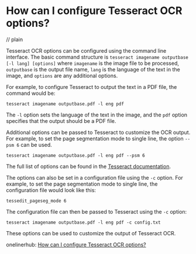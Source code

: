 # How can I configure Tesseract OCR options?
// plain

Tesseract OCR options can be configured using the command line interface. The basic command structure is `tesseract imagename outputbase [-l lang] [options]` where `imagename` is the image file to be processed, `outputbase` is the output file name, `lang` is the language of the text in the image, and `options` are any additional options.

For example, to configure Tesseract to output the text in a PDF file, the command would be:

```
tesseract imagename outputbase.pdf -l eng pdf
```

The `-l` option sets the language of the text in the image, and the `pdf` option specifies that the output should be a PDF file.

Additional options can be passed to Tesseract to customize the OCR output. For example, to set the page segmentation mode to single line, the option `--psm 6` can be used.

```
tesseract imagename outputbase.pdf -l eng pdf --psm 6
```

The full list of options can be found in the [Tesseract documentation](https://github.com/tesseract-ocr/tesseract/wiki/Command-Line-Usage).

The options can also be set in a configuration file using the `-c` option. For example, to set the page segmentation mode to single line, the configuration file would look like this:

```
tessedit_pageseg_mode 6
```

The configuration file can then be passed to Tesseract using the `-c` option:

```
tesseract imagename outputbase.pdf -l eng pdf -c config.txt
```

These options can be used to customize the output of Tesseract OCR.

onelinerhub: [How can I configure Tesseract OCR options?](https://onelinerhub.com/tesseract-ocr/how-can-i-configure-tesseract-ocr-options)